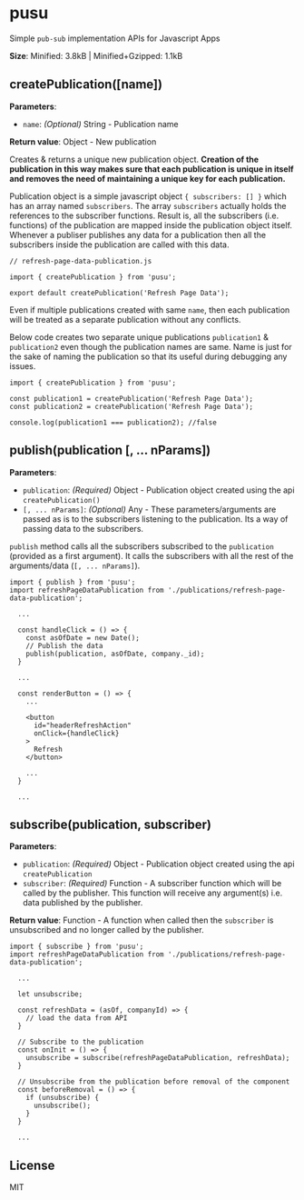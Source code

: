 # pusu
Simple `pub-sub` implementation APIs for Javascript Apps

**Size**: Minified: 3.8kB | Minified+Gzipped: 1.1kB

## createPublication([name])
**Parameters**:
- `name`: *(Optional)* String - Publication name

**Return value**: Object - New publication

Creates & returns a unique new publication object. **Creation of the publication in this way makes sure that each publication is unique in itself and removes the need of maintaining a unique key for each publication.**

Publication object is a simple javascript object `{ subscribers: [] }` which has an array named `subscribers`. The array `subscribers` actually holds the references to the subscriber functions. Result is, all the subscribers (i.e. functions) of the publication are mapped inside the publication object itself. Whenever a publiser publishes any data for a publication then all the subscribers inside the publication are called with this data.

```
// refresh-page-data-publication.js

import { createPublication } from 'pusu';

export default createPublication('Refresh Page Data');
```

Even if multiple publications created with same `name`, then each publication will be treated as a separate publication without any conflicts.

Below code creates two separate unique publications `publication1` & `publication2` even though the publication names are same. Name is just for the sake of naming the publication so that its useful during debugging any issues.

```
import { createPublication } from 'pusu';

const publication1 = createPublication('Refresh Page Data');
const publication2 = createPublication('Refresh Page Data');

console.log(publication1 === publication2); //false
```

## publish(publication [, ... nParams])
**Parameters**:
- `publication`: *(Required)* Object - Publication object created using the api `createPublication()`
- `[, ... nParams]`: *(Optional)* Any - These parameters/arguments are passed as is to the subscribers listening to the publication. Its a way of passing data to the subscribers.

`publish` method calls all the subscribers subscribed to the `publication` (provided as a first argument). It calls the subscribers with all the rest of the arguments/data (`[, ... nParams]`).

```
import { publish } from 'pusu';
import refreshPageDataPublication from './publications/refresh-page-data-publication';

  ...

  const handleClick = () => {
    const asOfDate = new Date();
    // Publish the data 
    publish(publication, asOfDate, company._id);
  }

  ...

  const renderButton = () => {
    ...

    <button
      id="headerRefreshAction"
      onClick={handleClick}
    >
      Refresh
    </button>

    ...
  }

  ...
```

## subscribe(publication, subscriber)
**Parameters**:
- `publication`: *(Required)* Object - Publication object created using the api `createPublication`
- `subscriber`: *(Required)* Function - A subscriber function which will be called by the publisher. This function will receive any argument(s) i.e. data published by the publisher.

**Return value**: Function - A function when called then the `subscriber` is unsubscribed and no longer called by the publisher.

```
import { subscribe } from 'pusu';
import refreshPageDataPublication from './publications/refresh-page-data-publication';

  ...

  let unsubscribe;

  const refreshData = (asOf, companyId) => {
    // load the data from API
  }

  // Subscribe to the publication
  const onInit = () => {
    unsubscribe = subscribe(refreshPageDataPublication, refreshData);
  }

  // Unsubscribe from the publication before removal of the component
  const beforeRemoval = () => {
    if (unsubscribe) {
      unsubscribe();
    }
  }

  ...
```

## License

MIT
